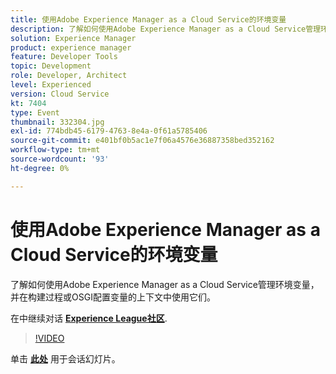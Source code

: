 ```yaml
---
title: 使用Adobe Experience Manager as a Cloud Service的环境变量
description: 了解如何使用Adobe Experience Manager as a Cloud Service管理环境变量，并在构建过程或OSGI配置变量的上下文中使用它们。
solution: Experience Manager
product: experience manager
feature: Developer Tools
topic: Development
role: Developer, Architect
level: Experienced
version: Cloud Service
kt: 7404
type: Event
thumbnail: 332304.jpg
exl-id: 774bdb45-6179-4763-8e4a-0f61a5785406
source-git-commit: e401bf0b5ac1e7f06a4576e36887358bed352162
workflow-type: tm+mt
source-wordcount: '93'
ht-degree: 0%

---
```


# 使用Adobe Experience Manager as a Cloud Service的环境变量

了解如何使用Adobe Experience Manager as a Cloud Service管理环境变量，并在构建过程或OSGI配置变量的上下文中使用它们。

在中继续对话 **[Experience League社区](https://adobe.ly/36Yd3v6)**.

>[!VIDEO](https://video.tv.adobe.com/v/332304/?quality=12&learn=on&hidetitle=true)

单击 **[此处](/help/adobe-developers-live/assets/environment-variables-aemcs.pdf)** 用于会话幻灯片。
